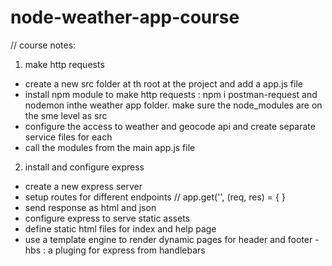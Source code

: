 # node-weather-app-course

// course notes:
1. make http requests
 - create a new src folder at th root at the project and add a app.js file
 - install npm module to make http requests : npm i postman-request and nodemon inthe weather app folder. make sure the node_modules are on the sme level as src
 - configure the access to weather and geocode api and create separate service files for each
 - call the modules from the main app.js file

2. install and configure express

- create a new express server
- setup routes for different endpoints 
    // app.get('', (req, res) = {
    }
- send response as html and json
- configure express to serve static assets
- define static html files for index and help page
- use a template engine to render dynamic pages for header and footer - hbs : a pluging for express from handlebars
